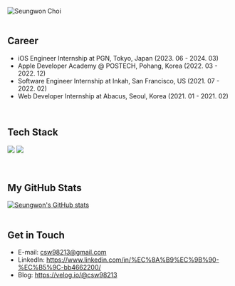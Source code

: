 <div align=left>
  
  ![Seungwon Choi](https://capsule-render.vercel.app/api?type=soft&color=40e0d0&height=200&section=header&text=Seungwon%20Choi&fontSize=70&desc=A%20Challenging%20Developer&fontAlignY=45&descAlignY=70&animation=fadeIn)
  </br>
  </br>
  ## Career
  - iOS Engineer Internship at PGN, Tokyo, Japan (2023. 06 - 2024. 03)
  - Apple Developer Academy @ POSTECH, Pohang, Korea (2022. 03 - 2022. 12) 
  - Software Engineer Internship at Inkah, San Francisco, US (2021. 07 - 2022. 02) 
  - Web Developer Internship at Abacus, Seoul, Korea (2021. 01 - 2021. 02) 
  </br>
  
  ## Tech Stack
 <img src="https://img.shields.io/badge/Swift-F05138?style=flat-square&logo=Swift&logoColor=white"/> <img src="https://img.shields.io/badge/Firebase-FFCA28?style=flat-square&logo=Firebase&logoColor=black"/> 
  </br>
  </br>
  </br>
  ## My GitHub Stats
  [![Seungwon's GitHub stats](https://github-readme-stats.vercel.app/api?username=unuhqueen&theme=radical)](https://github.com/unuhqueen/github-readme-stats)
  <br/>
  <br/>
  ## Get in Touch
  - E-mail: csw98213@gmail.com
  - LinkedIn: https://www.linkedin.com/in/%EC%8A%B9%EC%9B%90-%EC%B5%9C-bb4662200/
  - Blog: https://velog.io/@csw98213

</div>

